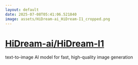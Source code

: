 ```yaml
---
layout: default
date: 2025-07-08T05:41:06.521840
image: assets/HiDream-ai_HiDream-I1_cropped.png
---
```


# [HiDream-ai/HiDream-I1](https://github.com/HiDream-ai/HiDream-I1)

text-to-image AI model for fast, high-quality image generation

